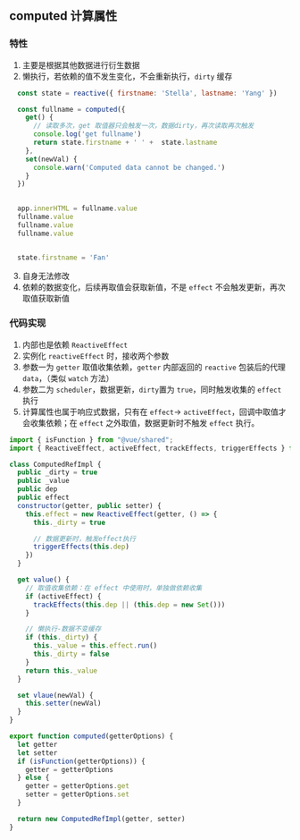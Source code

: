 ## computed 计算属性

### 特性

1. 主要是根据其他数据进行衍生数据
2. 懒执行，若依赖的值不发生变化，不会重新执行，`dirty` 缓存
  ```js
    const state = reactive({ firstname: 'Stella', lastname: 'Yang' })

    const fullname = computed({
      get() {
        // 读取多次，get 取值器只会触发一次，数据dirty，再次读取再次触发
        console.log('get fullname')
        return state.firstname + ' ' +  state.lastname
      }, 
      set(newVal) {
        console.warn('Computed data cannot be changed.')
      }
    })

    
    app.innerHTML = fullname.value
    fullname.value
    fullname.value
    fullname.value
  

    state.firstname = 'Fan'
  ```
3. 自身无法修改
4. 依赖的数据变化，后续再取值会获取新值，不是 `effect` 不会触发更新，再次取值获取新值

### 代码实现

1. 内部也是依赖 `ReactiveEffect`
2. 实例化 `reactiveEffect` 时，接收两个参数
3. 参数一为 `getter` 取值收集依赖，`getter` 内部返回的 `reactive` 包装后的代理 `data`，（类似 `watch` 方法）
4. 参数二为 `scheduler`，数据更新，`dirty`置为 `true`，同时触发收集的 `effect` 执行
5. 计算属性也属于响应式数据，只有在 `effect`->  `activeEffect`，回调中取值才会收集依赖；在 `effect` 之外取值，数据更新时不触发 `effect` 执行。

```js
import { isFunction } from "@vue/shared";
import { ReactiveEffect, activeEffect, trackEffects, triggerEffects } from "./effect";

class ComputedRefImpl {
  public _dirty = true
  public _value
  public dep
  public effect
  constructor(getter, public setter) {
    this.effect = new ReactiveEffect(getter, () => {
      this._dirty = true

      // 数据更新时，触发effect执行
      triggerEffects(this.dep)
    })
  }

  get value() {
    // 取值收集依赖：在 effect 中使用时，单独做依赖收集
    if (activeEffect) {
      trackEffects(this.dep || (this.dep = new Set()))
    }

    // 懒执行-数据不变缓存
    if (this._dirty) {
      this._value = this.effect.run()
      this._dirty = false
    }
    return this._value
  }

  set vlaue(newVal) {
    this.setter(newVal)
  }
}

export function computed(getterOptions) {
  let getter
  let setter
  if (isFunction(getterOptions)) {
    getter = getterOptions
  } else {
    getter = getterOptions.get
    setter = getterOptions.set
  }

  return new ComputedRefImpl(getter, setter)
}
```